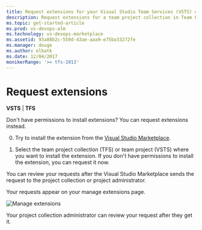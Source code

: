 ```yaml
---
title: Request extensions for your Visual Studio Team Services (VSTS) or Team Foundation Server (TFS) project
description: Request extensions for a team project collection in Team Foundation Server or team project in Visual Studio Team Services
ms.topic: get-started-article
ms.prod: vs-devops-alm
ms.technology: vs-devops-marketplace
ms.assetid: 93a88b2c-559d-43ae-aaa9-e75ba33272fe
ms.manager: douge
ms.author: elbatk
ms.date: 12/04/2017
monikerRange: '>= tfs-2013'
---
```


 

# Request extensions

**VSTS** | **TFS**

Don't have permissions to install extensions? You can request extensions instead.

0. Try to install the extension from the [Visual Studio Marketplace](https://marketplace.visualstudio.com/).

0. Select the team project collection (TFS) or team project (VSTS) where you want to install the extension. If you don't have permissions to install the extension, you can request it now.

You can review your requests after the Visual Studio Marketplace sends the request to the project collection or project administrator.	

Your requests appear on your manage extensions page.

![Manage extensions](_img/manage-extensions-vsts.png)

Your project collection administrator can review your request after they get it.
